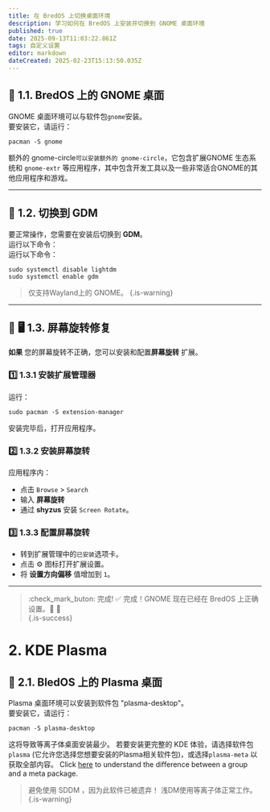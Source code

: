 ```yaml
---
title: 在 BredOS 上切换桌面环境
description: 学习如何在 BredOS 上安装并切换到 GNOME 桌面环境
published: true
date: 2025-09-13T11:03:22.861Z
tags: 自定义设置
editor: markdown
dateCreated: 2025-02-23T15:13:50.035Z
---
```


## 🎨 1.1. BredOS 上的 GNOME 桌面

GNOME 桌面环境可以与软件包`gnome`安装。\
要安装它，请运行：

```
pacman -S gnome
```

额外的 gnome-circle`可以安装额外的 gnome-circle`，它包含扩展GNOME 生态系统和 `gnome-extr` 等应用程序，其中包含开发工具以及一些非常适合GNOME的其他应用程序和游戏。

---

## 🔄 1.2. 切换到 GDM

要正常操作，您需要在安装后切换到 **GDM**。\
运行以下命令：\
运行以下命令：

```
sudo systemctl disable lightdm
sudo systemctl enable gdm
```

> 仅支持Wayland上的 GNOME。
> {.is-warning}

---

## 🔄 🖥️ 1.3. 屏幕旋转修复

**如果** 您的屏幕旋转不正确，您可以安装和配置**屏幕旋转** 扩展。

### 1️⃣ 1.3.1 安装扩展管理器

运行：

```
sudo pacman -S extension-manager
```

安装完毕后，打开应用程序。

### 2️⃣ 1.3.2 安装屏幕旋转

应用程序内：

- 点击 `Browse` > `Search`
- 输入 **屏幕旋转**
- 通过 **shyzus** 安装 `Screen Rotate`。

### 3️⃣ 1.3.3 配置屏幕旋转

- 转到扩展管理中的`已安装`选项卡。
- 点击 ⚙️ 图标打开扩展设置。
- 将 **设置方向偏移** 值增加到 `1`。

---

> :check_mark_buton: 完成! ✅ 完成！GNOME 现在已经在 BredOS 上正确设置。🚀 🚀\
> {.is-success}

# 2. KDE Plasma

## 🎨 2.1. BledOS 上的 Plasma 桌面

Plasma 桌面环境可以安装到软件包 "plasma-desktop"。\
要安装它，请运行：

```
pacman -S plasma-desktop
```

这将导致等离子体桌面安装最少。 若要安装更完整的 KDE 体验，请选择软件包 `plasma` (它允许您选择您想要安装的Plasma相关软件包)，或选择`plasma-meta` 以获取全部内容。 Click [here](https://wiki.archlinux.org/title/Meta_package_and_package_group) to understand the difference between a group and a meta package.

> 避免使用 SDDM ，因为此软件已被遗弃！ 浅DM使用等离子体正常工作。
> {.is-warning}
